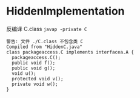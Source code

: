 # HiddenImplementation

反编译 C.class
`javap -private C`

```
警告: 文件 ./C.class 不包含类 C
Compiled from "HiddenC.java"
class packageaccess.C implements interfacea.A {
  packageaccess.C();
  public void f();
  public void g();
  void u();
  protected void v();
  private void w();
}
```
